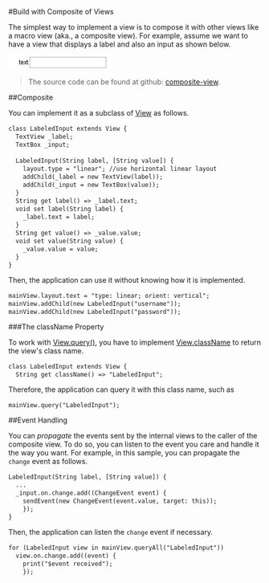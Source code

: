 #Build with Composite of Views

The simplest way to implement a view is to compose it with other views like a macro view (aka., a composite view). For example, assume we want to have a view that displays a label and also an input as shown below.

![A Composite View](composite.jpg?raw=true)

> The source code can be found at github: [composite-view](source:samples).

##Composite

You can implement it as a subclass of [View](api:view) as follows.

    class LabeledInput extends View {
      TextView _label;
      TextBox _input;

      LabeledInput(String label, [String value]) {
        layout.type = "linear"; //use horizontal linear layout
        addChild(_label = new TextView(label));
        addChild(_input = new TextBox(value));
      }
      String get label() => _label.text;
      void set label(String label) {
        _label.text = label;
      }
      String get value() => _value.value;
      void set value(String value) {
        _value.value = value;
      }
    }

Then, the application can use it without knowing how it is implemented.

    mainView.layout.text = "type: linear; orient: vertical";
    mainView.addChild(new LabeledInput("username"));
    mainView.addChild(new LabeledInput("password"));

###The className Property

To work with [View.query()](api:view), you have to implement [View.className](api:view) to return the view's class name.

    class LabeledInput extends View {
      String get className() => "LabeledInput";

Therefore, the application can query it with this class name, such as

    mainView.query("LabeledInput");

##Event Handling

You can *propagate* the events sent by the internal views to the caller of the composite view. To do so, you can listen to the event you care and handle it the way you want. For example, in this sample, you can propagate the `change` event as follows.

    LabeledInput(String label, [String value]) {
      ...
      _input.on.change.add((ChangeEvent event) {
        sendEvent(new ChangeEvent(event.value, target: this));
        });
    }

Then, the application can listen the `change` event if necessary.

    for (LabeledInput view in mainView.queryAll("LabeledInput"))
      view.on.change.add((event) {
        print("$event received");
        });
